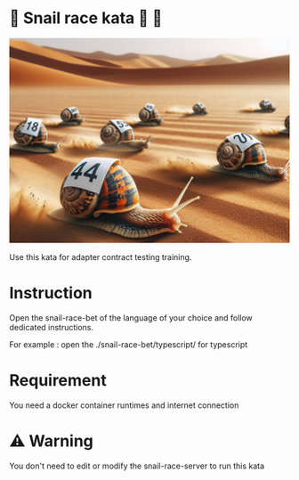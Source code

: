 🐌 Snail race kata 🐌 🏁
======

![snail-race-img.png](snail-race-img.png)

Use this kata for adapter contract testing training.

# Instruction

Open the snail-race-bet of the language of your choice and follow dedicated instructions.

For example : open the ./snail-race-bet/typescript/ for typescript 

# Requirement

You need a docker container runtimes and internet connection

# ⚠️ Warning

You don't need to edit or modify the snail-race-server to run this kata
